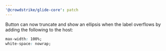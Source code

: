 ```yaml
---
'@crowdstrike/glide-core': patch
---
```


Button can now truncate and show an ellipsis when the label overflows by adding the following to the host:

```css
max-width: 100%;
white-space: nowrap;
```
